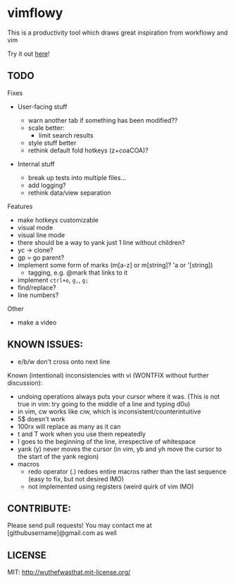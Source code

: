 # vimflowy

This is a productivity tool which draws great inspiration from workflowy and vim

Try it out [here](https://vimflowy.bitballoon.com)!

## TODO ##

Fixes

- User-facing stuff
  - warn another tab if something has been modified??
  - scale better:
    - limit search results
  - style stuff better
  - rethink default fold hotkeys (z+coaCOA)?

- Internal stuff
  - break up tests into multiple files...
  - add logging?
  - rethink data/view separation

Features
- make hotkeys customizable
- visual mode
- visual line mode
- there should be a way to yank just 1 line without children?
- yc -> clone?
- gp = go parent?
- implement some form of marks (m[a-z] or m[string]?  'a or '[string])
  - tagging, e.g. @mark that links to it
- implement `ctrl+o`, `g,`, `g;`
- find/replace?
- line numbers?

Other
- make a video

## KNOWN ISSUES: ##

- e/b/w don't cross onto next line

Known (intentional) inconsistencies with vi (WONTFIX without further discussion):
- undoing operations always puts your cursor where it was.  (This is not true in vim: try going to the middle of a line and typing d0u)
- in vim, cw works like ciw, which is inconsistent/counterintuitive
- 5$ doesn't work
- 100rx will replace as many as it can
- t and T work when you use them repeatedly
- I goes to the beginning of the line, irrespective of whitespace
- yank (y) never moves the cursor (in vim, yb and yh move the cursor to the start of the yank region)
- macros
  - redo operator (.) redoes entire macros rather than the last sequence (easy to fix, but not desired IMO)
  - not implemented using registers (weird quirk of vim IMO)

## CONTRIBUTE: ##

Please send pull requests!
You may contact me at [githubusername]@gmail.com as well

## LICENSE ##

MIT: http://wuthefwasthat.mit-license.org/
